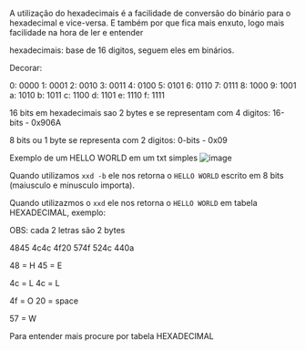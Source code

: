 A utilização do hexadecimais é a facilidade de conversão do binário para o hexadecimal e vice-versa. E também por que fica mais enxuto, logo mais facilidade na hora de ler e entender

hexadecimais: base de 16 digitos, seguem eles em binários.

Decorar:

0: 0000
1: 0001
2: 0010
3: 0011
4: 0100
5: 0101
6: 0110
7: 0111
8: 1000
9: 1001
a: 1010
b: 1011
c: 1100
d: 1101
e: 1110
f: 1111

16 bits em hexadecimais sao 2 bytes e se representam com 4 digitos:
16-bits - 0x906A

8 bits ou 1 byte se representa com 2 digitos:
0-bits - 0x09

Exemplo de um HELLO WORLD em um txt simples
![image](https://github.com/Thomaz-Peres/Theme/assets/58439854/f33ff2d0-75c2-4588-88ac-708f27124400)

Quando utilizamos `xxd -b` ele nos retorna o `HELLO WORLD` escrito em 8 bits (maiusculo e minusculo importa).

Quando utilizazmos o `xxd` ele nos retorna o `HELLO WORLD` em tabela HEXADECIMAL, exemplo:

OBS: cada 2 letras são 2 bytes

4845 4c4c 4f20 574f 524c 440a

48 = H
45 = E

4c = L
4c = L

4f = O
20 = space

57 = W


Para entender mais procure por tabela HEXADECIMAL
